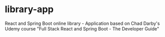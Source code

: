 # library-app
React and Spring Boot online library -
Application based on Chad Darby's Udemy course "Full Stack React and Spring Boot - The Developer Guide"
